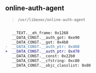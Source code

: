 ## online-auth-agent

> `/usr/libexec/online-auth-agent`

```diff

   __TEXT.__eh_frame: 0x1268
   __DATA_CONST.__auth_got: 0xe90
   __DATA_CONST.__got: 0x4b0
-  __DATA_CONST.__auth_ptr: 0x468
+  __DATA_CONST.__auth_ptr: 0x470
   __DATA_CONST.__const: 0x22b0
   __DATA_CONST.__cfstring: 0xc80
   __DATA_CONST.__objc_classlist: 0x80

```
